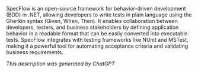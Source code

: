 SpecFlow is an open-source framework for behavior-driven development (BDD) in .NET, allowing developers to write tests in plain language using the Gherkin syntax (Given, When, Then). It enables collaboration between developers, testers, and business stakeholders by defining application behavior in a readable format that can be easily converted into executable tests. SpecFlow integrates with testing frameworks like NUnit and MSTest, making it a powerful tool for automating acceptance criteria and validating business requirements.

*This description was generated by ChatGPT*